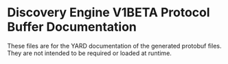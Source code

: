 # Discovery Engine V1BETA Protocol Buffer Documentation

These files are for the YARD documentation of the generated protobuf files.
They are not intended to be required or loaded at runtime.
